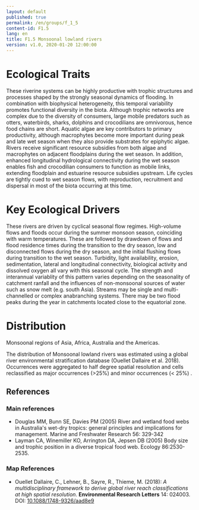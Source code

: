 ```yaml
---
layout: default
published: true
permalink: /en/groups/f_1_5
content-id: F1.5
lang: en
title: F1.5 Monsoonal lowland rivers
version: v1.0, 2020-01-20 12:00:00
---
```

# Ecological Traits
 
These riverine systems can be highly productive with trophic structures and processes shaped by the strongly seasonal dynamics of flooding. In combination with biophysical heterogeneity, this temporal variability promotes functional diversity in the biota. Although trophic networks are complex due to the diversity of consumers, large mobile predators such as otters, waterbirds, sharks, dolphins and crocodilians are omnivorous, hence food chains are short. Aquatic algae are key contributors to primary productivity, although macrophytes become more important during peak and late wet season when they also provide substrates for epiphytic algae. Rivers receive significant resource subsidies from both algae and macrophytes on adjacent floodplains during the wet season. In addition, enhanced longitudinal hydrological connectivity during the wet season enables fish and crocodilian consumers to function as mobile links, extending floodplain and estuarine resource subsidies upstream. Life cycles are tightly cued to wet season flows, with reproduction, recruitment and dispersal in most of the biota occurring at this time.
 
# Key Ecological Drivers
 
These rivers are driven by cyclical seasonal flow regimes. High-volume  flows and floods occur during the summer monsoon season, coinciding with warm temperatures. These are followed by drawdown of flows and flood residence times during the transition to the dry season,  low and disconnected flows during the dry season, and the initial flushing flows during transition to the wet season. Turbidity, light availability, erosion, sedimentation, lateral and longitudinal connectivity, biological activity and dissolved oxygen all vary with this seasonal cycle.  The strength and interannual variablity of this pattern varies  depending on the seasonality of catchment ranfall and the influences of non-monsoonal sources of water such as snow melt (e.g. south Asia). Streams may be single and multi-channelled or complex anabranching systems. There may be two flood peaks during the year in catchments located close to the equatorial zone.
 
# Distribution
 
Monsoonal regions of Asia, Africa, Australia and the Americas.

The distribution of Monsoonal lowland rivers was estimated using a global river environmental stratification database (Ouellet Dallaire et al. 2018). Occurrences were aggregated to half degree spatial resolution and cells reclassified as major occurrences (>25%) and minor occurrences (< 25%) .

## References
### Main references
* Douglas MM, Bunn SE, Davies PM (2005) River and wetland food webs in Australia's wet-dry tropics: general principles and implications for management. Marine and Freshwater Research 56: 329-342
* Layman CA, Winemiller KO, Arrington DA, Jepsen DB (2005) Body size and trophic position in a diverse tropical food web. Ecology 86:2530-2535.
### Map References
* Ouellet Dallaire, C., Lehner, B., Sayre, R., Thieme, M. (2018): *A multidisciplinary framework to derive global river reach classifications at high spatial resolution*. **Environmental Research Letters** 14: 024003. DOI: [10.1088/1748-9326/aad8e9](https://doi.org/10.1088/1748-9326/aad8e9)
